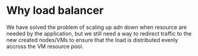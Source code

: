 # Why load balancer

We have solved the problem of scaling up adn down when resource are needed by the application, but we still need a way to redirect traffic to the new created nodes/VMs to ensure that the load is distributed evenly accross the VM resource pool.
